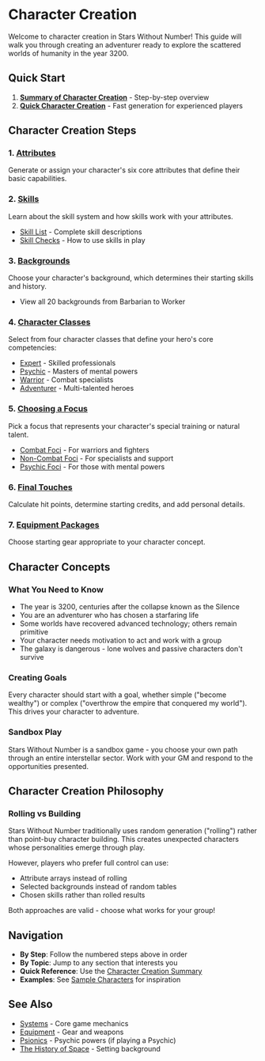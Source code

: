 # Character Creation

Welcome to character creation in Stars Without Number! This guide will walk you through creating an adventurer ready to explore the scattered worlds of humanity in the year 3200.

## Quick Start

1. **[Summary of Character Creation](character-creation-summary.md)** - Step-by-step overview
2. **[Quick Character Creation](quick-character-creation.md)** - Fast generation for experienced players

## Character Creation Steps

### 1. [Attributes](attributes.md)
Generate or assign your character's six core attributes that define their basic capabilities.

### 2. [Skills](skills/)
Learn about the skill system and how skills work with your attributes.
- [Skill List](skills/skill-list.md) - Complete skill descriptions
- [Skill Checks](skills/skill-checks.md) - How to use skills in play

### 3. [Backgrounds](backgrounds/)
Choose your character's background, which determines their starting skills and history.
- View all 20 backgrounds from Barbarian to Worker

### 4. [Character Classes](classes/)
Select from four character classes that define your hero's core competencies:
- [Expert](classes/expert.md) - Skilled professionals
- [Psychic](classes/psychic.md) - Masters of mental powers
- [Warrior](classes/warrior.md) - Combat specialists
- [Adventurer](classes/adventurer.md) - Multi-talented heroes

### 5. [Choosing a Focus](foci/)
Pick a focus that represents your character's special training or natural talent.
- [Combat Foci](foci/combat/) - For warriors and fighters
- [Non-Combat Foci](foci/non-combat/) - For specialists and support
- [Psychic Foci](foci/psychic/) - For those with mental powers

### 6. [Final Touches](final-touches.md)
Calculate hit points, determine starting credits, and add personal details.

### 7. [Equipment Packages](equipment-packages/)
Choose starting gear appropriate to your character concept.

## Character Concepts

### What You Need to Know
- The year is 3200, centuries after the collapse known as the Silence
- You are an adventurer who has chosen a starfaring life
- Some worlds have recovered advanced technology; others remain primitive
- Your character needs motivation to act and work with a group
- The galaxy is dangerous - lone wolves and passive characters don't survive

### Creating Goals
Every character should start with a goal, whether simple ("become wealthy") or complex ("overthrow the empire that conquered my world"). This drives your character to adventure.

### Sandbox Play
Stars Without Number is a sandbox game - you choose your own path through an entire interstellar sector. Work with your GM and respond to the opportunities presented.

## Character Creation Philosophy

### Rolling vs Building
Stars Without Number traditionally uses random generation ("rolling") rather than point-buy character building. This creates unexpected characters whose personalities emerge through play.

However, players who prefer full control can use:
- Attribute arrays instead of rolling
- Selected backgrounds instead of random tables
- Chosen skills rather than rolled results

Both approaches are valid - choose what works for your group!

## Navigation

- **By Step**: Follow the numbered steps above in order
- **By Topic**: Jump to any section that interests you
- **Quick Reference**: Use the [Character Creation Summary](character-creation-summary.md)
- **Examples**: See [Sample Characters](sample-characters.md) for inspiration

## See Also

- [Systems](../systems/) - Core game mechanics
- [Equipment](../equipment/) - Gear and weapons
- [Psionics](../psionics/) - Psychic powers (if playing a Psychic)
- [The History of Space](../history/) - Setting background